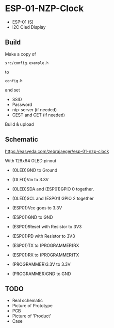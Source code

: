 # ESP-01-NZP-Clock

- ESP-01 (S)
- I2C Oled Display

## Build

Make a copy of 

    src/config.example.h 

to 

    config.h 

and set 

- SSID
- Password
- ntp-server (if needed)
- CEST and CET (if needed)

Build & upload

## Schematic

https://easyeda.com/zebrajaeger/esp-01-nzp-clock

With 128x64 OLED pinout

- (OLED)GND to Ground
- (OLED)Vin to 3.3V


- (OLED)SDA and (ESP01)GPIO 0 together.
- (OLED)SCL and (ESP01) GPIO 2 together

 
- (ESP01)Vcc goes to 3.3V
- (ESP01)GND to GND
- (ESP01)!Reset with Resistor to 3V3
- (ESP01)PD with Resistor to 3V3
- (ESP01)TX to (PROGRAMMER)RX
- (ESP01)RX to (PROGRAMMER)TX


- (PROGRAMMER)3.3V to 3.3V
- (PROGRAMMER)GND to GND

## TODO

- Real schematic
- Picture of Prototype
- PCB
- Picture of 'Product'
- Case
